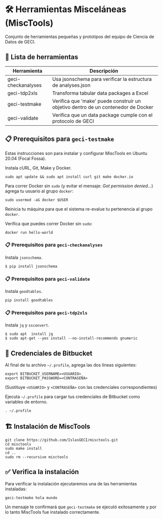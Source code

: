# 🛠️ Herramientas Misceláneas (MiscTools)

Conjunto de herramientas pequeñas y prototipos del equipo de Ciencia de Datos de GECI.

## 🧰 Lista de herramientas


| Herramienta         | Descripción  |
| ------------------- | ------------ |
| geci-checkanalyses  | Usa jsonschema para verificar la estructura de analyses.json  |
| geci-tdp2xls        | Transforma tabular data packages a Excel  |
| geci-testmake       | Verifica que 'make' puede construir un objetivo dentro de un contenedor de Docker  |
| geci-validate       | Verifica que un data package cumple con el protocolo de GECI  |


## 📋 Prerequisitos para `geci-testmake`

Estas instrucciones son para instalar y configurar MiscTools en Ubuntu 20.04 (Focal Fossa).

Instala cURL, Git, Make y Docker.

```shell
sudo apt update && sudo apt install curl git make docker.io
```

Para correr Docker sin `sudo` (y evitar el mensaje: _Got permission denied..._) agrega tu usuario al
grupo `docker`:

```shell
sudo usermod -aG docker $USER
```

Reinicia tu máquina para que el sistema re-evalue tu pertenencia al grupo `docker`.

Verifica que puedes correr Docker sin `sudo`:

```shell
docker run hello-world
```
### 📋 Prerequisitos para `geci-checkanalyses`

Instala `jsonschema`.
```
$ pip install jsonschema
```

### 📋 Prerequisitos para `geci-validate`

Instala `goodtables`.
```shell
pip install goodtables
```

### 📋 Prerequisitos para `geci-tdp2xls`

Instala `jq` y `ssconvert`.
```shell
$ sudo apt  install jq
$ sudo apt-get --yes install --no-install-recommends gnumeric
```

## 🛂 Credenciales de Bitbucket

Al final de tu archivo `~/.profile`, agrega las dos líneas siguientes:

```shell
export BITBUCKET_USERNAME=<USUARIO>
export BITBUCKET_PASSWORD=<CONTRASEÑA>
```

(Sustituye `<USUARIO>` y `<CONTRASEÑA>` con las credenciales correspondientes)

Ejecuta `~/.profile` para cargar tus credenciales de Bitbucket como variables de entorno.

```shell
. ~/.profile
```

## 🏗️ Instalación de MiscTools

```shell
git clone https://github.com/IslasGECI/misctools.git
cd misctools
sudo make install
cd ..
sudo rm --recursive misctools
```

## ✅ Verifica la instalación

Para verificar la instalación ejecutaremos una de las herramientas instaladas:

```shell
geci-testmake hola mundo
```

Un mensaje te confirmará que `geci-testmake` se ejecutó exitosamente y por lo tanto MiscTools fue
instalado correctamente.
